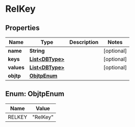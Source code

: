 

# RelKey

## Properties

Name | Type | Description | Notes
------------ | ------------- | ------------- | -------------
**name** | **String** |  |  [optional]
**keys** | [**List&lt;DBType&gt;**](DBType.md) |  |  [optional]
**values** | [**List&lt;DBType&gt;**](DBType.md) |  |  [optional]
**objtp** | [**ObjtpEnum**](#ObjtpEnum) |  | 



## Enum: ObjtpEnum

Name | Value
---- | -----
RELKEY | &quot;RelKey&quot;



